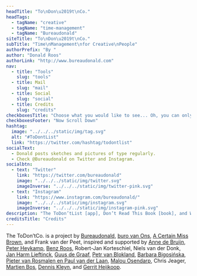 ```yaml
---
headTitle: "To\nDon\u2019t\nCo."
headTags:
  - tagName: "creative"
  - tagName: "time-management"
  - tagName: "Bureaudonald"
siteTitle: "To\nDon\u2019t\nCo."
subTitle: "Time\nManagement\nfor Creative\nPeople"
authorPrefix: "By "
author: "Donald Roos"
authorLink: "http://www.bureaudonald.com"
nav:
  - title: "Tools"
    slug: "tools"
  - title: Mail
    slug: "mail"
  - title: Social
    slug: "social"
  - title: Credits
    slug: "credits"
checkboxesTitle: "Choose what you would like to see... Oh, you can only select 3 items."
checkboxesFooter: "Now Scroll Down"
hashtag:
  image: "../../../static/img/tag.svg"
  alt: "#ToDontList"
  link: "https://twitter.com/hashtag/todontlist"
socialText:
  - Donald posts sketches and pictures of type regularly.
  - Check @Bureaudonald on Twitter and Instagram.
socialbtn:
  - text: "Twitter"
    link: "https://twitter.com/bureaudonald"
    image: "../../../static/img/twitter.svg"
    imageInverse: "../../../static/img/twitter-pink.svg"
  - text: "Instagram"
    link: "https://www.instagram.com/bureaudonald/"
    image: "../../../static/img/instagram.svg"
    imageInverse: "../../../static/img/instagram-pink.svg"
description: "The ToDon’tList [app], Don’t Read This Book [book], and Work Don’t Shop [Workshop] focuses on how to make choices about everything you do in your daily creative practice and life."
creditsTitle: "Credits"
---
```


The ToDon’tCo. is a project by <a target="_blank" rel="noopener noreferrer" href="http://www.bureaudonald.com">Bureaudonald</a>, <a target="_blank" rel="noopener noreferrer" href="http://www.websitevanons.nl">buro van Ons</a>, <a target="_blank" rel="noopener noreferrer" href="http://www.acertainmissbrown.com">A Certain Miss Brown</a>, and Frank van der Peet, inspired and supported by <a target="_blank" rel="noopener noreferrer" href="http://www.acertainmissbrown.com">Anne de Bruijn</a>, <a target="_blank" rel="noopener noreferrer" href="http://www.websitevanons.nl">Peter Heykamp</a>, <a target="_blank" rel="noopener noreferrer" href="http://www.RoosBros.com">Benz Roos</a>, Robert-Jan Korteschiel, Niels van der Donk, <a target="_blank" rel="noopener noreferrer" href="http://www.djeeks.nl">Jan Harm Lieftinck</a>, <a target="_blank" rel="noopener noreferrer" href="http://www.deck-vormgeving.nl">Guus de Graaf</a>, <a target="_blank" rel="noopener noreferrer" href="http://www.Petr.com">Petr van Blokland</a>, <a target="_blank" rel="noopener noreferrer" href="http://studiobigosinska.com/">Barbara Bigosińska</a>, <a target="_blank" rel="noopener noreferrer" href="http://www.boldmonday.com">Pieter van Rosmalen en Paul van der Laan</a>, <a target="_blank" rel="noopener noreferrer" href="http://www.maloudesign.com">Malou Osendarp</a>, Chris Jeager, <a target="_blank" rel="noopener noreferrer" href="http://www.martienbos.com">Martien Bos</a>, <a target="_blank" rel="noopener noreferrer" href="http://www.planetx.nl">Dennis Kleyn</a>, and <a target="_blank" rel="noopener noreferrer" href="http://www.gerritheijkoop.com">Gerrit Heijkoop</a>.
